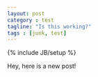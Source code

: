 ```yaml
---
layout: post
category : test
tagline: "Is this working?"
tags : [junk, test]
---
```

{% include JB/setup %}

Hey, here is a new post!
